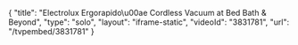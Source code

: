 {
    "title": "Electrolux Ergorapido\u00ae Cordless Vacuum at Bed Bath & Beyond",
    "type": "solo",
    "layout": "iframe-static",
    "videoId": "3831781",
    "url": "\/tvpembed\/3831781"
}